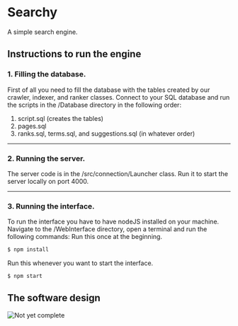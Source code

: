# Searchy
A simple search engine.


## Instructions to run the engine
### 1. Filling the database.
First of all you need to fill the database with the tables created by our crawler, indexer, and ranker classes.
Connect to your SQL database and run the scripts in the /Database directory in the following order:
1.  script.sql (creates the tables)
2.  pages.sql
3.  ranks.sql, terms.sql, and suggestions.sql (in whatever order)
---
### 2. Running the server.
The server code is in the /src/connection/Launcher class. Run it to start the server locally on port 4000.

---
### 3. Running the interface.
To run the interface you have to have nodeJS installed on your machine.
Navigate to the /WebInterface directory, open a terminal and run the following commands: 
Run this once at the beginning.
```bash
$ npm install
```
Run this whenever you want to start the interface.
```bash
$ npm start
```

## The software design
![Not yet complete](https://mermaid.ink/img/eyJjb2RlIjoiZ3JhcGggTFJcbkEoUXVlcnkgUHJvY2Vzc29yKSAtLT4gQltEYXRhYmFzZV1cbkMoQ2Fyd2xlciktLT5CXG5EKEluZGV4ZXIpLS0-QlxuRShSYW5rZXIpLS0-QlxuRigoSW50ZXJmYWNlKSktLT5BIiwibWVybWFpZCI6eyJ0aGVtZSI6ImRlZmF1bHQifSwidXBkYXRlRWRpdG9yIjpmYWxzZX0)

